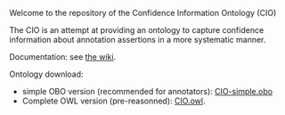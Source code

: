 Welcome to the repository of the Confidence Information Ontology (CIO)

The CIO is an attempt at providing an ontology to capture confidence information about annotation assertions in a more systematic manner.

Documentation: see <a href='https://github.com/BgeeDB/confidence-information-ontology/wiki'>the wiki</a>.

Ontology download: 
* simple OBO version (recommended for annotators): <a href='https://raw.githubusercontent.com/BgeeDB/confidence-information-ontology/master/src/ontology/cio-simple.obo'>CIO-simple.obo</a>
* Complete OWL version (pre-reasonned): <a href='https://raw.githubusercontent.com/BgeeDB/confidence-information-ontology/master/src/ontology/cio.owl'>CIO.owl</a>.
